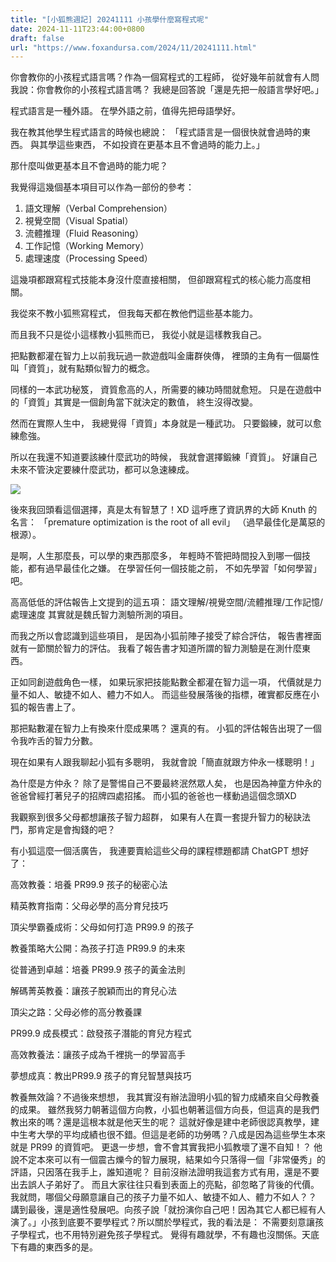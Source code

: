 ```yaml
---
title: "[小狐熊週記] 20241111 小孩學什麼寫程式呢"
date: 2024-11-11T23:44:00+0800
draft: false
url: "https://www.foxandursa.com/2024/11/20241111.html"
---
```


你會教你的小孩程式語言嗎？作為一個寫程式的工程師，
從好幾年前就會有人問我說：你會教你的小孩程式語言嗎？
我總是回答說「還是先把一般語言學好吧。」

程式語言是一種外語。
在學外語之前，值得先把母語學好。

我在教其他學生程式語言的時候也總說：
「程式語言是一個很快就會過時的東西。
與其學這些東西，
不如投資在更基本且不會過時的能力上。」

那什麼叫做更基本且不會過時的能力呢？

我覺得這幾個基本項目可以作為一部份的參考：
1. 語文理解（Verbal Comprehension）
2. 視覺空間（Visual Spatial）
3. 流體推理（Fluid Reasoning）
4. 工作記憶（Working Memory）
5. 處理速度（Processing Speed）

這幾項都跟寫程式技能本身沒什麼直接相關，
但卻跟寫程式的核心能力高度相關。

我從來不教小狐熊寫程式，
但我每天都在教他們這些基本能力。

而且我不只是從小這樣教小狐熊而已，
我從小就是這樣教我自己。

把點數都灌在智力上以前我玩過一款遊戲叫金庸群俠傳，
裡頭的主角有一個屬性叫「資質」，就有點類似智力的概念。

同樣的一本武功秘笈，
資質愈高的人，所需要的練功時間就愈短。
只是在遊戲中的「資質」其實是一個創角當下就決定的數值，
終生沒得改變。

然而在實際人生中，
我總覺得「資質」本身就是一種武功。
只要鍛練，就可以愈練愈強。

所以在我還不知道要該練什麼武功的時候，
我就會選擇鍛練「資質」。
好讓自己未來不管決定要練什麼武功，都可以急速練成。



![]($https://blogger.googleusercontent.com/img/a/AVvXsEiDhPNPwusQ8K3P0Z86u7hJHzLNDLCjIp_uvjYjmuyFqQK3798mY7TxsIyGTBsD0yf3k5eazHcIgcxCaLRAP2Vtqx_Uxiq2t29vfQzaRcIZYjmGLTiB0yq3amckrx0kuss8rwIsXOvFwC_H0mL0KKNiXk_KEMb9H5ha6y17QJoXjmIdwBfkwds8rIe1m2A)



後來我回頭看這個選擇，真是太有智慧了！XD
這呼應了資訊界的大師 Knuth 的名言：
「premature optimization is the root of all evil」
（過早最佳化是萬惡的根源）。

是啊，人生那麼長，可以學的東西那麼多，
年輕時不管把時間投入到哪一個技能，都有過早最佳化之嫌。
在學習任何一個技能之前，
不如先學習「如何學習」吧。

高高低低的評估報告上文提到的這五項：
語文理解/視覺空間/流體推理/工作記憶/處理速度
其實就是魏氏智力測驗所測的項目。

而我之所以會認識到這些項目，
是因為小狐前陣子接受了綜合評估，
報告書裡面就有一節關於智力的評估。
我看了報告書才知道所謂的智力測驗是在測什麼東西。

正如同創遊戲角色一樣，
如果玩家把技能點數全都灌在智力這一項，
代價就是力量不如人、敏捷不如人、體力不如人。
而這些發展落後的指標，確實都反應在小狐的報告書上了。

那把點數灌在智力上有換來什麼成果嗎？
還真的有。
小狐的評估報告出現了一個令我咋舌的智力分數。

現在如果有人跟我聊起小狐有多聰明，
我就會說「簡直就跟方仲永一樣聰明！」

為什麼是方仲永？
除了是警惕自己不要最終泯然眾人矣，
也是因為神童方仲永的爸爸曾經打著兒子的招牌四處招搖。
而小狐的爸爸也一樣動過這個念頭XD

我觀察到很多父母都想讓孩子智力超群，
如果有人在賣一套提升智力的秘訣法門，那肯定是會掏錢的吧？

有小狐這麼一個活廣告，
我連要賣給這些父母的課程標題都請 ChatGPT 想好了：

高效教養：培養 PR99.9 孩子的秘密心法

精英教育指南：父母必學的高分育兒技巧

頂尖學霸養成術：父母如何打造 PR99.9 的孩子

教養策略大公開：為孩子打造 PR99.9 的未來

從普通到卓越：培養 PR99.9 孩子的黃金法則

解碼菁英教養：讓孩子脫穎而出的育兒心法

頂尖之路：父母必修的高分教養課

PR99.9 成長模式：啟發孩子潛能的育兒方程式

高效教養法：讓孩子成為千裡挑一的學習高手

夢想成真：教出PR99.9 孩子的育兒智慧與技巧

教養無效論？不過後來想想， 我其實沒有辦法證明小狐的智力成績來自父母教養的成果。
雖然我努力朝著這個方向教，小狐也朝著這個方向長，但這真的是我們教出來的嗎？還是這根本就是他天生的呢？
這就好像是建中老師很認真教學，建中生考大學的平均成績也很不錯。但這是老師的功勞嗎？八成是因為這些學生本來就是 PR99 的資質吧。
更退一步想，會不會其實我把小狐教壞了還不自知！？
他說不定本來可以有一個震古爍今的智力展現，結果如今只落得一個「非常優秀」的評語，只因落在我手上，誰知道呢？
目前沒辦法證明我這套方式有用，還是不要出去誤人子弟好了。
而且大家往往只看到表面上的亮點，卻忽略了背後的代價。我就問，哪個父母願意讓自己的孩子力量不如人、敏捷不如人、體力不如人？？
講到最後，還是適性發展吧。向孩子說「就扮演你自己吧！因為其它人都已經有人演了。」小孩到底要不要學程式？所以關於學程式，我的看法是：
不需要刻意讓孩子學程式，也不用特別避免孩子學程式。
覺得有趣就學，不有趣也沒關係。天底下有趣的東西多的是。



